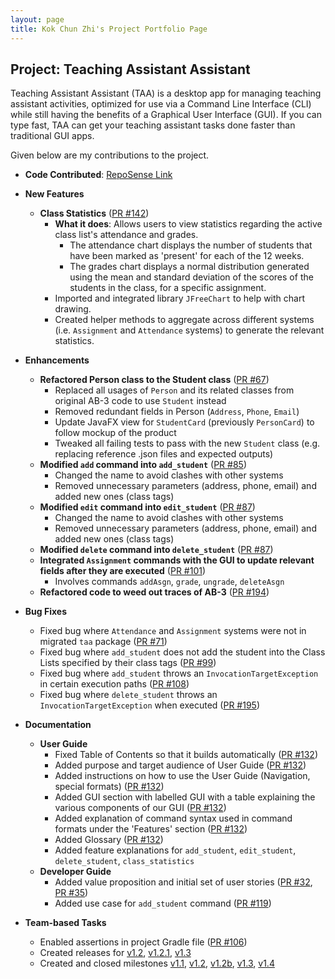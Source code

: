 ```yaml
---
layout: page
title: Kok Chun Zhi's Project Portfolio Page
---
```


## Project: Teaching Assistant Assistant
Teaching Assistant Assistant (TAA) is a desktop app for managing teaching assistant
activities, optimized for use via a Command Line Interface (CLI) while still having
the benefits of a Graphical User Interface (GUI). If you can type fast, TAA can get
your teaching assistant tasks done faster than traditional GUI apps.

Given below are my contributions to the project.

- **Code Contributed**: [RepoSense Link](https://nus-cs2103-ay2223s2.github.io/tp-dashboard/?search=chunzkok&breakdown=true)
- **New Features**
  - **Class Statistics** ([PR #142](https://github.com/AY2223S2-CS2103T-T14-4/tp/pull/142))
    - **What it does**: Allows users to view statistics regarding the active class list's attendance and grades.
      - The attendance chart displays the number of students that have been marked as 'present' for each of the 12 weeks.
      - The grades chart displays a normal distribution generated using the mean and standard deviation of the scores of the students in the class, for a specific assignment.
    - Imported and integrated library `JFreeChart` to help with chart drawing.
    - Created helper methods to aggregate across different systems (i.e. `Assignment` and `Attendance` systems) to generate the relevant statistics.
- **Enhancements**
  - **Refactored Person class to the Student class** ([PR #67](https://github.com/AY2223S2-CS2103T-T14-4/tp/pull/67))
    - Replaced all usages of `Person` and its related classes from original AB-3 code to use `Student` instead
    - Removed redundant fields in Person (`Address`, `Phone`, `Email`)
    - Update JavaFX view for `StudentCard` (previously `PersonCard`) to follow mockup of the product
    - Tweaked all failing tests to pass with the new `Student` class (e.g. replacing reference .json files and expected outputs)
  - **Modified `add` command into `add_student`** ([PR #85](https://github.com/AY2223S2-CS2103T-T14-4/tp/pull/85))
    - Changed the name to avoid clashes with other systems
    - Removed unnecessary parameters (address, phone, email) and added new ones (class tags)
  - **Modified `edit` command into `edit_student`** ([PR #87](https://github.com/AY2223S2-CS2103T-T14-4/tp/pull/87))
    - Changed the name to avoid clashes with other systems
    - Removed unnecessary parameters (address, phone, email) and added new ones (class tags)
  - **Modified `delete` command into `delete_student`** ([PR #87](https://github.com/AY2223S2-CS2103T-T14-4/tp/pull/87))
  - **Integrated `Assignment` commands with the GUI to update relevant fields after they are executed** ([PR #101](https://github.com/AY2223S2-CS2103T-T14-4/tp/pull/101))
    - Involves commands `addAsgn`, `grade`, `ungrade`, `deleteAsgn`
  - **Refactored code to weed out traces of AB-3** ([PR #194](https://github.com/AY2223S2-CS2103T-T14-4/tp/pull/194))
- **Bug Fixes**
  - Fixed bug where `Attendance` and `Assignment` systems were not in migrated `taa` package ([PR #71](https://github.com/AY2223S2-CS2103T-T14-4/tp/pull/71))
  - Fixed bug where `add_student` does not add the student into the Class Lists specified by their class tags ([PR #99](https://github.com/AY2223S2-CS2103T-T14-4/tp/pull/99))
  - Fixed bug where `add_student` throws an `InvocationTargetException` in certain execution paths ([PR #108](https://github.com/AY2223S2-CS2103T-T14-4/tp/pull/108))
  - Fixed bug where `delete_student` throws an `InvocationTargetException` when executed ([PR #195](https://github.com/AY2223S2-CS2103T-T14-4/tp/pull/195))

- **Documentation**
  - **User Guide**
    - Fixed Table of Contents so that it builds automatically ([PR #132](https://github.com/AY2223S2-CS2103T-T14-4/tp/pull/132))
    - Added purpose and target audience of User Guide ([PR #132](https://github.com/AY2223S2-CS2103T-T14-4/tp/pull/132))
    - Added instructions on how to use the User Guide (Navigation, special formats) ([PR #132](https://github.com/AY2223S2-CS2103T-T14-4/tp/pull/132))
    - Added GUI section with labelled GUI with a table explaining the various components of our GUI ([PR #132](https://github.com/AY2223S2-CS2103T-T14-4/tp/pull/132))
    - Added explanation of command syntax used in command formats under the 'Features' section ([PR #132](https://github.com/AY2223S2-CS2103T-T14-4/tp/pull/132))
    - Added Glossary ([PR #132](https://github.com/AY2223S2-CS2103T-T14-4/tp/pull/132))
    - Added feature explanations for `add_student`, `edit_student`, `delete_student`, `class_statistics`
  - **Developer Guide**
    - Added value proposition and initial set of user stories ([PR #32](https://github.com/AY2223S2-CS2103T-T14-4/tp/pull/32), [PR #35](https://github.com/AY2223S2-CS2103T-T14-4/tp/pull/35))
    - Added use case for `add_student` command ([PR #119](https://github.com/AY2223S2-CS2103T-T14-4/tp/pull/119))

- **Team-based Tasks**
  - Enabled assertions in project Gradle file ([PR #106](https://github.com/AY2223S2-CS2103T-T14-4/tp/pull/106))
  - Created releases for [v1.2](https://github.com/AY2223S2-CS2103T-T14-4/tp/releases/tag/v1.2), [v1.2.1](https://github.com/AY2223S2-CS2103T-T14-4/tp/releases/tag/v1.2), [v1.3](https://github.com/AY2223S2-CS2103T-T14-4/tp/releases/tag/v1.3)
  - Created and closed milestones [v1.1](https://github.com/AY2223S2-CS2103T-T14-4/tp/milestone/1), [v1.2](https://github.com/AY2223S2-CS2103T-T14-4/tp/milestone/2), [v1.2b](https://github.com/AY2223S2-CS2103T-T14-4/tp/milestone/3), [v1.3](https://github.com/AY2223S2-CS2103T-T14-4/tp/milestone/4), [v1.4](https://github.com/AY2223S2-CS2103T-T14-4/tp/milestone/5)
